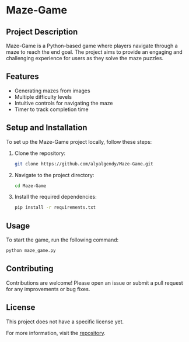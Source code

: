# Maze-Game

## Project Description
Maze-Game is a Python-based game where players navigate through a maze to reach the end goal. The project aims to provide an engaging and challenging experience for users as they solve the maze puzzles.

## Features
- Generating mazes from images
- Multiple difficulty levels
- Intuitive controls for navigating the maze
- Timer to track completion time

## Setup and Installation
To set up the Maze-Game project locally, follow these steps:

1. Clone the repository:
   ```sh
   git clone https://github.com/alyalgendy/Maze-Game.git
   ```

2. Navigate to the project directory:
   ```sh
   cd Maze-Game
   ```

3. Install the required dependencies:
   ```sh
   pip install -r requirements.txt
   ```

## Usage
To start the game, run the following command:
```sh
python maze_game.py
```

## Contributing
Contributions are welcome! Please open an issue or submit a pull request for any improvements or bug fixes.

## License
This project does not have a specific license yet.

For more information, visit the [repository](https://github.com/alyalgendy/Maze-Game).
